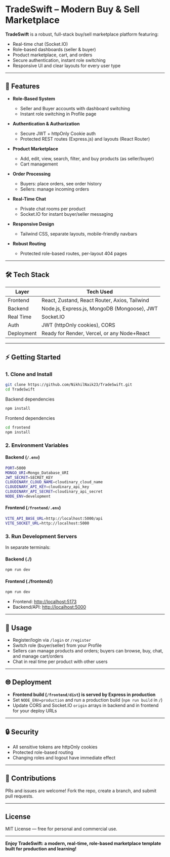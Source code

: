 # TradeSwift – Modern Buy & Sell Marketplace

**TradeSwift** is a robust, full-stack buy/sell marketplace platform featuring:

- Real-time chat (Socket.IO)
- Role-based dashboards (seller & buyer)
- Product marketplace, cart, and orders
- Secure authentication, instant role switching
- Responsive UI and clear layouts for every user type

---

## 🚀 Features

- **Role-Based System**

  - Seller and Buyer accounts with dashboard switching
  - Instant role switching in Profile page

- **Authentication & Authorization**

  - Secure JWT + httpOnly Cookie auth
  - Protected REST routes (Express.js) and layouts (React Router)

- **Product Marketplace**

  - Add, edit, view, search, filter, and buy products (as seller/buyer)
  - Cart management

- **Order Processing**

  - Buyers: place orders, see order history
  - Sellers: manage incoming orders

- **Real-Time Chat**

  - Private chat rooms per product
  - Socket.IO for instant buyer/seller messaging

- **Responsive Design**

  - Tailwind CSS, separate layouts, mobile-friendly navbars

- **Robust Routing**
  - Protected role-based routes, per-layout 404 pages

---

## 🛠️ Tech Stack

| Layer      | Tech Used                                     |
| ---------- | --------------------------------------------- |
| Frontend   | React, Zustand, React Router, Axios, Tailwind |
| Backend    | Node.js, Express.js, MongoDB (Mongoose), JWT  |
| Real Time  | Socket.IO                                     |
| Auth       | JWT (httpOnly cookies), CORS                  |
| Deployment | Ready for Render, Vercel, or any Node+React   |

---

## ⚡ Getting Started

### 1. Clone and Install

```bash
git clone https://github.com/NikhilNaik23/TradeSwift.git
cd TradeSwift
```

Backend dependencies

```bash
npm install
```

Frontend dependencies

```bash
cd frontend
npm install
```

### 2. Environment Variables

#### Backend (`/.env`)

```bash
PORT=5000
MONGO_URI=Mongo_Database_URI
JWT_SECRET=SECRET_KEY
CLOUDINARY_CLOUD_NAME=cloudinary_cloud_name
CLOUDINARY_API_KEY=cloudinary_api_key
CLOUDINARY_API_SECRET=cloudinary_api_secret
NODE_ENV=development
```

#### Frontend (`/frontend/.env`)

```bash
VITE_API_BASE_URL=http://localhost:5000/api
VITE_SOCKET_URL=http://localhost:5000
```

### 3. Run Development Servers

In separate terminals:

#### Backend (./)

```bash
npm run dev
```

#### Frontend (./frontend/)

```bash
npm run dev
```

- Frontend: [http://localhost:5173](http://localhost:5173)
- Backend/API: [http://localhost:5000](http://localhost:5000)

---

## 🌟 Usage

- Register/login via `/login` or `/register`
- Switch role (buyer/seller) from your Profile
- Sellers can manage products and orders; buyers can browse, buy, chat, and manage cart/orders
- Chat in real time per product with other users

---


## 🌐 Deployment

- **Frontend build (`/frontend/dist`) is served by Express in production**
- Set `NODE_ENV=production` and run a production build (`npm run build` in `/`)
- Update CORS and Socket.IO `origin` arrays in backend and in frontend for your deploy URLs 

---

## 🔒 Security

- All sensitive tokens are httpOnly cookies
- Protected role-based routing
- Changing roles and logout have immediate effect

---

## 🤝 Contributions

PRs and issues are welcome! Fork the repo, create a branch, and submit pull requests.

---
## License

MIT License — free for personal and commercial use.

---

**Enjoy TradeSwift: a modern, real-time, role-based marketplace template built for production and learning!**